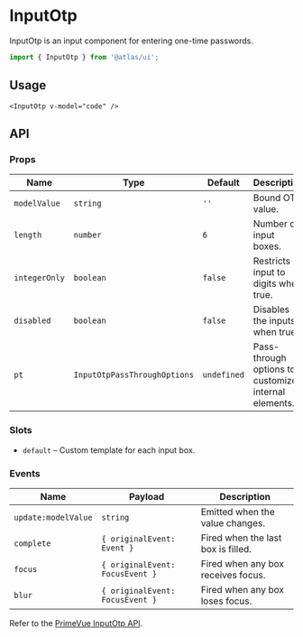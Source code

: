 # InputOtp

InputOtp is an input component for entering one-time passwords.

```ts
import { InputOtp } from '@atlas/ui';
```

## Usage

```vue
<InputOtp v-model="code" />
```

## API

### Props
| Name | Type | Default | Description |
| ---- | ---- | ------- | ----------- |
| `modelValue` | `string` | `''` | Bound OTP value. |
| `length` | `number` | `6` | Number of input boxes. |
| `integerOnly` | `boolean` | `false` | Restricts input to digits when true. |
| `disabled` | `boolean` | `false` | Disables the inputs when true. |
| `pt` | `InputOtpPassThroughOptions` | `undefined` | Pass-through options to customize internal elements. |

### Slots
- `default` – Custom template for each input box.

### Events
| Name | Payload | Description |
| ---- | ------- | ----------- |
| `update:modelValue` | `string` | Emitted when the value changes. |
| `complete` | `{ originalEvent: Event }` | Fired when the last box is filled. |
| `focus` | `{ originalEvent: FocusEvent }` | Fired when any box receives focus. |
| `blur` | `{ originalEvent: FocusEvent }` | Fired when any box loses focus. |

Refer to the [PrimeVue InputOtp API](https://primevue.org/inputotp/#api).

